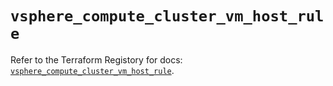 # `vsphere_compute_cluster_vm_host_rule`

Refer to the Terraform Registory for docs: [`vsphere_compute_cluster_vm_host_rule`](https://www.terraform.io/docs/providers/vsphere/r/compute_cluster_vm_host_rule).
